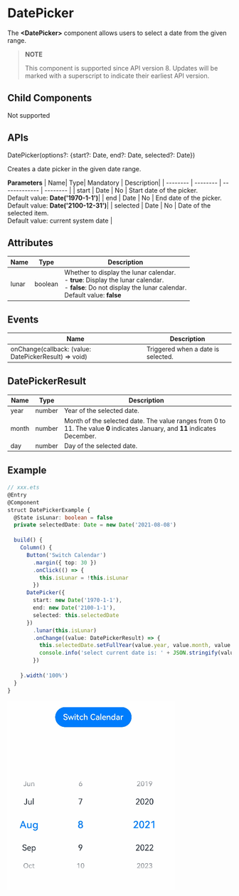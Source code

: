 # DatePicker

The **\<DatePicker>** component allows users to select a date from the given range.

>  **NOTE**
>
> This component is supported since API version 8. Updates will be marked with a superscript to indicate their earliest API version.


## Child Components

Not supported


## APIs

DatePicker(options?: {start?: Date, end?: Date, selected?: Date})

Creates a date picker in the given date range.

**Parameters**
| Name| Type| Mandatory | Description|
| -------- | -------- | ------------- | -------- |
| start    | Date | No | Start date of the picker.<br>Default value: **Date('1970-1-1')**|
| end      | Date | No |   End date of the picker.<br>Default value: **Date('2100-12-31')**|
| selected | Date | No | Date of the selected item.<br>Default value: current system date |


## Attributes

| Name   | Type       | Description           |
| ------| -------------- | -------- |
| lunar | boolean  | Whether to display the lunar calendar.<br>- **true**: Display the lunar calendar.<br>- **false**: Do not display the lunar calendar.<br>Default value: **false**|


## Events

| Name| Description|
| -------- | -------- |
| onChange(callback: (value: DatePickerResult) =&gt; void) | Triggered when a date is selected.|

## DatePickerResult

| Name| Type| Description|
| -------- | -------- | -------- |
| year | number | Year of the selected date.|
| month | number | Month of the selected date. The value ranges from 0 to 11. The value **0** indicates January, and **11** indicates December.|
| day | number | Day of the selected date.|


## Example


```ts
// xxx.ets
@Entry
@Component
struct DatePickerExample {
  @State isLunar: boolean = false
  private selectedDate: Date = new Date('2021-08-08')

  build() {
    Column() {
      Button('Switch Calendar')
        .margin({ top: 30 })
        .onClick(() => {
          this.isLunar = !this.isLunar
        })
      DatePicker({
        start: new Date('1970-1-1'),
        end: new Date('2100-1-1'),
        selected: this.selectedDate
      })
        .lunar(this.isLunar)
        .onChange((value: DatePickerResult) => {
          this.selectedDate.setFullYear(value.year, value.month, value.day)
          console.info('select current date is: ' + JSON.stringify(value))
        })

    }.width('100%')
  }
}
```

![datePicker](figures/datePicker.gif)
